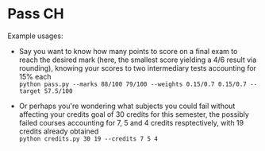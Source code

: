 # Pass CH

Example usages:

- Say you want to know how many points to score on a final exam to reach the desired mark (here, the smallest score yielding a 4/6 result via rounding), knowing your scores to two intermediary tests accounting for 15% each  
```python pass.py --marks 88/100 79/100 --weights 0.15/0.7 0.15/0.7 --target 57.5/100```

- Or perhaps you're wondering what subjects you could fail without affecting your credits goal of 30 credits for this semester, the possibly failed courses accounting for 7, 5 and 4 credits resptectively, with 19 credits already obtained  
```python credits.py 30 19 --credits 7 5 4```
